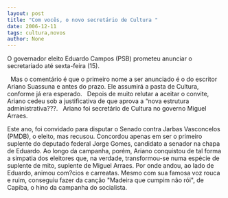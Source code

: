 ```yaml
---
layout: post
title: "Com vocês, o novo secretário de Cultura "
date: 2006-12-11
tags: cultura,novos
author: None
---
```




O governador eleito Eduardo Campos (PSB) prometeu anunciar o secretariado até sexta-feira (15). 

&nbsp;
Mas o comentário é que o primeiro nome a ser anunciado é o do escritor Ariano Suassuna e antes do prazo. Ele assumirá a pasta de Cultura, conforme já era esperado. 
&nbsp;
Depois de muito relutar a aceitar o convite, Ariano cedeu sob a justificativa de que aprova a “nova estrutura administrativa???. 
&nbsp;
Ariano foi secretário de Cultura no governo Miguel Arraes. 


Este ano, foi convidado para disputar o Senado contra Jarbas Vasconcelos (PMDB), o eleito, mas recusou. 
Concordou apenas em ser o primeiro suplente do deputado federal Jorge Gomes, candidato a senador na chapa de Eduardo.
Ao longo da campanha, porém, Ariano conquistou de tal forma a simpatia dos eleitores que, na verdade, transformou-se numa espécie de suplente de mito, suplente de Miguel Arraes.
Por onde andou, ao lado de Eduardo, animou com?cios e carreatas. Mesmo com sua famosa voz rouca e ruim, conseguiu fazer da canção \"Madeira que cumpim não rói\", de Capiba,&nbsp;o hino da campanha do socialista. 